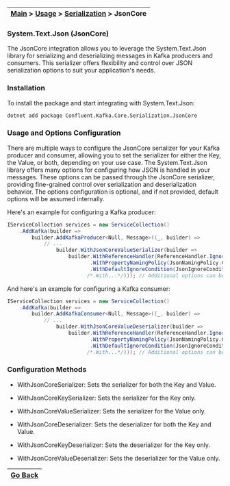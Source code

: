 | [Main](/README.md) > [Usage](/docs/Usage.md) > [Serialization](/docs/Serialization/Serialization.md) > JsonCore |
|-----------------------------------------------------------------------------------------------------------------|

### System.Text.Json (JsonCore)

The JsonCore integration allows you to leverage the System.Text.Json library for serializing and deserializing messages in Kafka producers and consumers. This serializer offers flexibility and control over JSON serialization options to suit your application's needs.

### Installation

To install the package and start integrating with System.Text.Json:
```bash
dotnet add package Confluent.Kafka.Core.Serialization.JsonCore
```

### Usage and Options Configuration

There are multiple ways to configure the JsonCore serializer for your Kafka producer and consumer, allowing you to set the serializer for either the Key, the Value, or both, depending on your use case. The System.Text.Json library offers many options for configuring how JSON is handled in your messages. These options can be passed through the JsonCore serializer, providing fine-grained control over serialization and deserialization behavior. The options configuration is optional, and if not provided, default options will be assumed internally.

Here's an example for configuring a Kafka producer:

```C#
IServiceCollection services = new ServiceCollection()
    .AddKafka(builder =>
        builder.AddKafkaProducer<Null, Message>((_, builder) =>
            // ...
                builder.WithJsonCoreValueSerializer(builder => 
                    builder.WithReferenceHandler(ReferenceHandler.IgnoreCycles) // Handles circular references
                           .WithPropertyNamingPolicy(JsonNamingPolicy.CamelCase) // Uses camelCase naming
                           .WithDefaultIgnoreCondition(JsonIgnoreCondition.WhenWritingNull) // Ignores null properties
                          /*.With...*/))); // Additional options can be added here.
```

And here's an example for configuring a Kafka consumer:

```C#
IServiceCollection services = new ServiceCollection()
    .AddKafka(builder =>
        builder.AddKafkaConsumer<Null, Message>((_, builder) =>
            // ...
                builder.WithJsonCoreValueDeserializer(builder => 
                    builder.WithReferenceHandler(ReferenceHandler.IgnoreCycles) // Handles circular references
                           .WithPropertyNamingPolicy(JsonNamingPolicy.CamelCase) // Uses camelCase naming
                           .WithDefaultIgnoreCondition(JsonIgnoreCondition.WhenWritingNull) // Ignores null properties
                          /*.With...*/))); // Additional options can be added here.
```

### Configuration Methods

- WithJsonCoreSerializer: Sets the serializer for both the Key and Value.
- WithJsonCoreKeySerializer: Sets the serializer for the Key only.
- WithJsonCoreValueSerializer: Sets the serializer for the Value only.

- WithJsonCoreDeserializer: Sets the deserializer for both the Key and Value.
- WithJsonCoreKeyDeserializer: Sets the deserializer for the Key only.
- WithJsonCoreValueDeserializer: Sets the deserializer for the Value only.

| [Go Back](/docs/Serialization/Serialization.md) |
|-------------------------------------------------| 